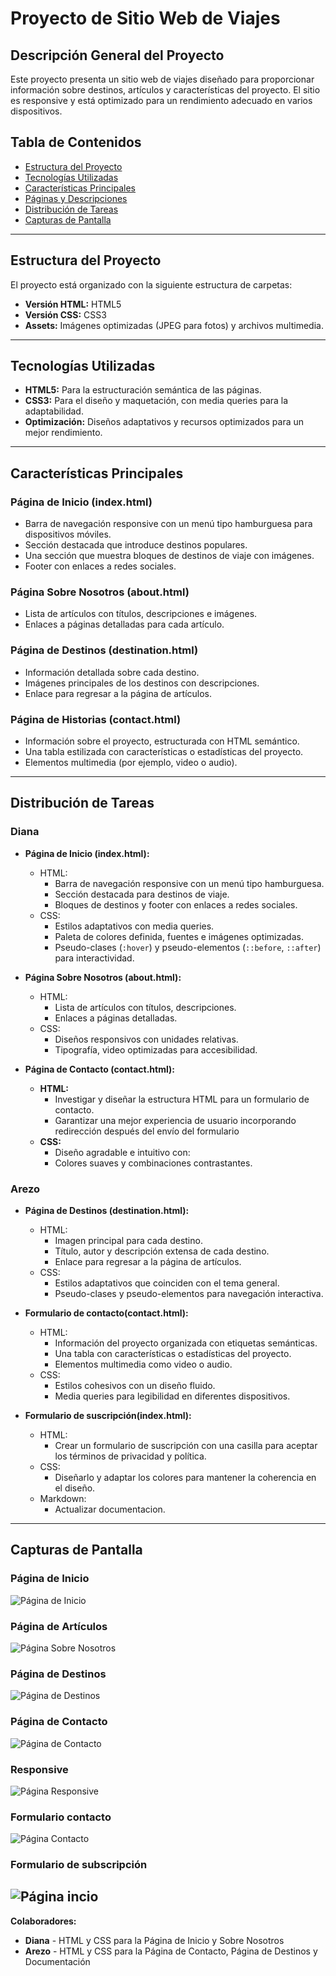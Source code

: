 # Proyecto de Sitio Web de Viajes

## Descripción General del Proyecto
Este proyecto presenta un sitio web de viajes diseñado para proporcionar información sobre destinos, artículos y características del proyecto. El sitio es responsive y está optimizado para un rendimiento adecuado en varios dispositivos.

## Tabla de Contenidos
- [Estructura del Proyecto](#estructura-del-proyecto)
- [Tecnologías Utilizadas](#tecnologías-utilizadas)
- [Características Principales](#características-principales)
- [Páginas y Descripciones](#páginas-y-descripciones)
- [Distribución de Tareas](#distribución-de-tareas)
- [Capturas de Pantalla](#capturas-de-pantalla)

---

## Estructura del Proyecto
El proyecto está organizado con la siguiente estructura de carpetas:

- **Versión HTML:** HTML5
- **Versión CSS:** CSS3
- **Assets:** Imágenes optimizadas (JPEG para fotos) y archivos multimedia.

---

## Tecnologías Utilizadas
- **HTML5:** Para la estructuración semántica de las páginas.
- **CSS3:** Para el diseño y maquetación, con media queries para la adaptabilidad.
- **Optimización:** Diseños adaptativos y recursos optimizados para un mejor rendimiento.

---

## Características Principales
### Página de Inicio (index.html)
- Barra de navegación responsive con un menú tipo hamburguesa para dispositivos móviles.
- Sección destacada que introduce destinos populares.
- Una sección que muestra bloques de destinos de viaje con imágenes.
- Footer con enlaces a redes sociales.

### Página Sobre Nosotros (about.html)
- Lista de artículos con títulos, descripciones e imágenes.
- Enlaces a páginas detalladas para cada artículo.

### Página de Destinos (destination.html)
- Información detallada sobre cada destino.
- Imágenes principales de los destinos con descripciones.
- Enlace para regresar a la página de artículos.

### Página de Historias (contact.html)
- Información sobre el proyecto, estructurada con HTML semántico.
- Una tabla estilizada con características o estadísticas del proyecto.
- Elementos multimedia (por ejemplo, video o audio).

---

## Distribución de Tareas
### **Diana**
- **Página de Inicio (index.html):**
  - HTML:
    - Barra de navegación responsive con un menú tipo hamburguesa.
    - Sección destacada para destinos de viaje.
    - Bloques de destinos y footer con enlaces a redes sociales.
  - CSS:
    - Estilos adaptativos con media queries.
    - Paleta de colores definida, fuentes e imágenes optimizadas.
    - Pseudo-clases (`:hover`) y pseudo-elementos (`::before`, `::after`) para interactividad.

- **Página Sobre Nosotros (about.html):**
  - HTML:
    - Lista de artículos con títulos, descripciones.
    - Enlaces a páginas detalladas.
  - CSS:
    - Diseños responsivos con unidades relativas.
    - Tipografía, video optimizadas para accesibilidad.
- **Página de Contacto (contact.html):**
  - **HTML:**
    - Investigar y diseñar la estructura HTML para un formulario de contacto.
    - Garantizar una mejor experiencia de usuario incorporando redirección después del envío del formulario
  - **CSS:**
    - Diseño agradable e intuitivo con:
    - Colores suaves y combinaciones contrastantes.
    

 
### **Arezo**
- **Página de Destinos (destination.html):**
  - HTML:
    - Imagen principal para cada destino.
    - Título, autor y descripción extensa de cada destino.
    - Enlace para regresar a la página de artículos.
  - CSS:
    - Estilos adaptativos que coinciden con el tema general.
    - Pseudo-clases y pseudo-elementos para navegación interactiva.

- **Formulario de contacto(contact.html):**
  - HTML:
    - Información del proyecto organizada con etiquetas semánticas.
    - Una tabla con características o estadísticas del proyecto.
    - Elementos multimedia como video o audio.
  - CSS:
    - Estilos cohesivos con un diseño fluido.
    - Media queries para legibilidad en diferentes dispositivos.

- **Formulario de suscripción(index.html):**
  - HTML:
    - Crear un formulario de suscripción con una casilla para aceptar los términos de privacidad y política.
  - CSS:
    - Diseñarlo y adaptar los colores para mantener la coherencia en el diseño.
  - Markdown:
    - Actualizar documentacion.
   

---

## Capturas de Pantalla
### Página de Inicio
![Página de Inicio](img/home.png)

### Página de Artículos
![Página Sobre Nosotros](img/about.jpg)

### Página de Destinos
![Página de Destinos](img/destination.png)

### Página de Contacto
![Página de Contacto](img/contact.png)

### Responsive
![Página Responsive](img/responsive.png)

### Formulario contacto
![Página Contacto](img/contacto.png)

### Formulario de subscripción
![Página incio](img/Subscription.png)
---

**Colaboradores:**
- **Diana** - HTML y CSS para la Página de Inicio y Sobre Nosotros
- **Arezo** - HTML y CSS para la Página de Contacto, Página de Destinos y Documentación
